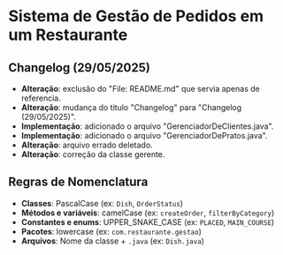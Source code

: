 # Sistema de Gestão de Pedidos em um Restaurante

## Changelog (29/05/2025)

- **Alteração**: exclusão do "File: README.md" que servia apenas de referencia.
- **Alteração**: mudança do titulo "Changelog" para "Changelog (29/05/2025)".
- **Implementação**: adicionado o arquivo "GerenciadorDeClientes.java".
- **Implementação**: adicionado o arquivo "GerenciadorDePratos.java".
- **Alteração**: arquivo errado deletado.
- **Alteração**: correção da classe gerente.

## Regras de Nomenclatura

- **Classes**: PascalCase (ex: `Dish`, `OrderStatus`)
- **Métodos e variáveis**: camelCase (ex: `createOrder`, `filterByCategory`)
- **Constantes e enums**: UPPER_SNAKE_CASE (ex: `PLACED`, `MAIN_COURSE`)
- **Pacotes**: lowercase (ex: `com.restaurante.gestao`)
- **Arquivos**: Nome da classe + `.java` (ex: `Dish.java`)
